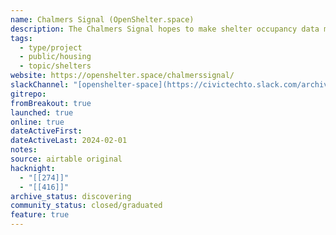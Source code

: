 ```yaml
---
name: Chalmers Signal (OpenShelter.space)
description: The Chalmers Signal hopes to make shelter occupancy data more accessible and faster to communicate among shelters in Toronto. It is an internet connected device that publishes real-time occupancy data amongst shelters around Toronto!
tags:
  - type/project
  - public/housing
  - topic/shelters
website: https://openshelter.space/chalmerssignal/
slackChannel: "[openshelter-space](https://civictechto.slack.com/archives/C8ZRFH7JShttps://civictechto.slack.com/archives/C8ZRFH7JS)"
gitrepo: 
fromBreakout: true
launched: true
online: true
dateActiveFirst: 
dateActiveLast: 2024-02-01
notes: 
source: airtable original
hacknight:
  - "[[274]]"
  - "[[416]]"
archive_status: discovering
community_status: closed/graduated
feature: true
---
```

